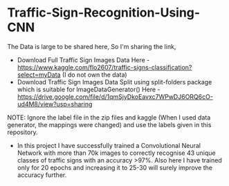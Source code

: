 # Traffic-Sign-Recognition-Using-CNN

The Data is large to be shared here, So I'm sharing the link,
* Download Full Traffic Sign Images Data Here - https://www.kaggle.com/flo2607/traffic-signs-classification?select=myData (I do not own the data)
* Download Traffic Sign Images Data Split using split-folders package which is suitable for ImageDataGenerator() Here - https://drive.google.com/file/d/1qmSjyDkoEavxc7WPwDJ6ORQ6cO-ud4M8/view?usp=sharing

NOTE: Ignore the label file in the zip files and kaggle (When I used data generator, the mappings were changed) and use the labels given in this repository.

* In this project I have successfully trained a Convolutional Neural Network with more than 70k images to correctly recognise 43 unique classes of traffic signs with an accuracy >97%. Also here I have trained only for 20 epochs and increasing it to 25-30 will surely improve the accuracy further.




